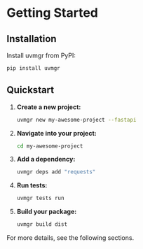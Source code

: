# Getting Started

## Installation

Install uvmgr from PyPI:

```bash
pip install uvmgr
```

## Quickstart

1. **Create a new project:**
    ```bash
    uvmgr new my-awesome-project --fastapi
    ```
2. **Navigate into your project:**
    ```bash
    cd my-awesome-project
    ```
3. **Add a dependency:**
    ```bash
    uvmgr deps add "requests"
    ```
4. **Run tests:**
    ```bash
    uvmgr tests run
    ```
5. **Build your package:**
    ```bash
    uvmgr build dist
    ```

For more details, see the following sections. 
